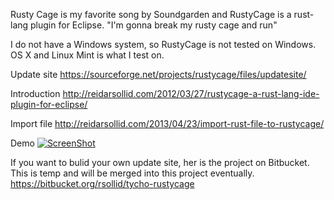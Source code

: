 Rusty Cage is my favorite song by Soundgarden and RustyCage is a rust-lang plugin for Eclipse.
"I'm gonna break my rusty cage and run"

I do not have a Windows system, so RustyCage is not tested on Windows. OS X and Linux Mint is what I test on.

Update site
https://sourceforge.net/projects/rustycage/files/updatesite/

Introduction
http://reidarsollid.com/2012/03/27/rustycage-a-rust-lang-ide-plugin-for-eclipse/

Import file
http://reidarsollid.com/2013/04/23/import-rust-file-to-rustycage/

Demo
[![ScreenShot](http://reidarsollid.github.io/RustyCage/youtube.png)](http://www.youtube.com/watch?v=px7tVrY3QLg)

If you want to bulid your own update site, her is the project on Bitbucket. This is temp and will be merged into this project eventually.
https://bitbucket.org/rsollid/tycho-rustycage
